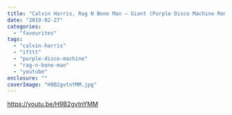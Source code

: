 ```yaml
---
title: "Calvin Harris, Rag N Bone Man – Giant (Purple Disco Machine Remix)"
date: "2019-02-27"
categories: 
  - "favourites"
tags: 
  - "calvin-harris"
  - "ifttt"
  - "purple-disco-machine"
  - "rag-n-bone-man"
  - "youtube"
enclosure: ""
coverImage: "H9B2gvtnYMM.jpg"
---
```


https://youtu.be/H9B2gvtnYMM
